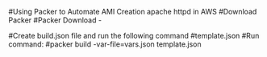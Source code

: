 #Using Packer to Automate AMI Creation apache httpd in AWS
#Download Packer
#Packer Download - 

#Create build.json file and run the following command
#template.json
#Run command:
#packer build -var-file=vars.json template.json
